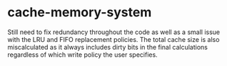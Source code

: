 # cache-memory-system
Still need to fix redundancy throughout the code as well as a small issue with the LRU and FIFO replacement policies. The total cache size is also miscalculated as it always includes dirty bits in the final calculations regardless of which write policy the user specifies. 
